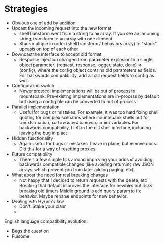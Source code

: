 
# Strategies

* Obvious one of add by addition
* Upcast the incoming request into the new format
    * shellTransform went from a string to an array. If you see an incoming string, 
        transform to an array with one element.
    * Stack multiple in order (shellTransform / behaviors array) to "stack" upcasts on top of each other    
* Downcast the interface to accept old format
    * Response injection changed from parameter explosion to a single object parameter; 
    (request, response, logger, state, done) => (config), where the config object contains 
    old parameters as fields. For backwards compatibility, add all old request fields to config as well.
* Configuration switch
    * Newer protocol implementations will be out of process to mountebank. Pre-existing implementations 
    are in-process by default but using a config file can be converted to out of process
* Parallel implementation
    * Useful for bugs or mistakes. For example, it was too hard fixing shell quoting for complex 
        scenarios where mountebank shells out for transformation, so I switched to environment variables. 
        For backwards compatibility, I left in the old shell interface, including leaving the bug in place
* Hidden functionality
    * Again useful for bugs or mistakes. Leave in place, but remove docs. Did this for a way of resetting proxies
* Future compatibility
    * There's a few simple tips around improving your odds of avoiding backwards compatible changes 
    (like avoiding returning raw JSON arrays, which prevent you from later adding paging, etc).
*  What about the need for real breaking changes
    * Not happy that I decided to return requests with the delete, etc
        Breaking that default improves the interface for newbies but risks breaking old timers
        Middle ground is add query param to fix behavior. Maybe rename endpoints for new behavior. 
* Dealing with Hyrum's law
    * Don't. Stake your claim
    * 


English language compatibility evolution:
* Begs the question
* Fulsome
